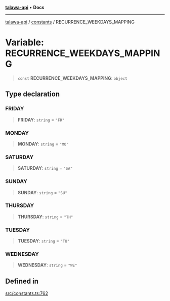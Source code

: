 [**talawa-api**](../../README.md) • **Docs**

***

[talawa-api](../../modules.md) / [constants](../README.md) / RECURRENCE\_WEEKDAYS\_MAPPING

# Variable: RECURRENCE\_WEEKDAYS\_MAPPING

> `const` **RECURRENCE\_WEEKDAYS\_MAPPING**: `object`

## Type declaration

### FRIDAY

> **FRIDAY**: `string` = `"FR"`

### MONDAY

> **MONDAY**: `string` = `"MO"`

### SATURDAY

> **SATURDAY**: `string` = `"SA"`

### SUNDAY

> **SUNDAY**: `string` = `"SU"`

### THURSDAY

> **THURSDAY**: `string` = `"TH"`

### TUESDAY

> **TUESDAY**: `string` = `"TU"`

### WEDNESDAY

> **WEDNESDAY**: `string` = `"WE"`

## Defined in

[src/constants.ts:762](https://github.com/PalisadoesFoundation/talawa-api/blob/6712e9940a5702665afc506fa9f6e9d7e1dc7991/src/constants.ts#L762)

